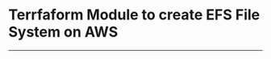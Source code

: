 # Terrfaform Module to create EFS File System on AWS
----------------------------------------------------

